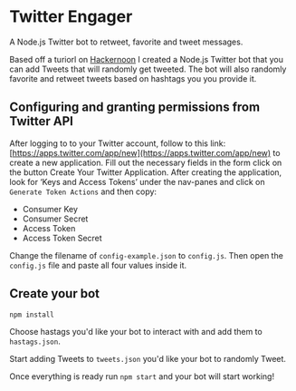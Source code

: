 # Twitter Engager
A Node.js Twitter bot to retweet, favorite and tweet messages.

Based off a turiorl on [Hackernoon](https://hackernoon.com/create-a-simple-twitter-bot-with-node-js-5b14eb006c080) I created a Node.js Twitter bot that you can add Tweets that will randomly get tweeted. The bot will also randomly favorite and retweet tweets based on hashtags you you provide it.

## Configuring and granting permissions from Twitter API
After logging to to your Twitter account, follow to this link: [https://apps.twitter.com/app/new](https://apps.twitter.com/app/new) to create a new application. Fill out the necessary fields in the form click on the button Create Your Twitter Application. After creating the application, look for ‘Keys and Access Tokens’ under the nav-panes and click on `Generate Token Actions` and then copy:

- Consumer Key
- Consumer Secret
- Access Token
- Access Token Secret

Change the filename of `config-example.json` to `config.js`. Then open the `config.js` file and paste all four values inside it.

## Create your bot

`npm install`

Choose hastags you'd like your bot to interact with and add them to `hastags.json`.

Start adding Tweets to `tweets.json` you'd like your bot to randomly Tweet.

Once everything is ready run `npm start` and your bot will start working!
